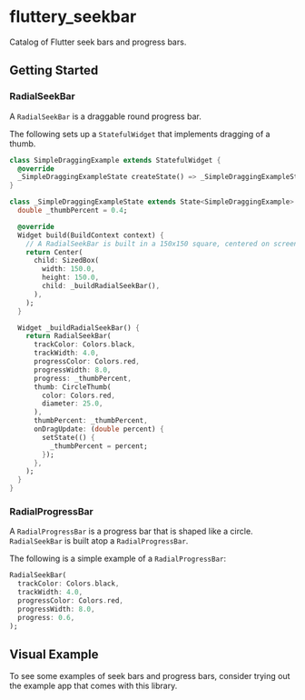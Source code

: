 # fluttery_seekbar

Catalog of Flutter seek bars and progress bars.

## Getting Started

### RadialSeekBar

A `RadialSeekBar` is a draggable round progress bar.

The following sets up a `StatefulWidget` that implements dragging of a thumb.

```dart
class SimpleDraggingExample extends StatefulWidget {
  @override
  _SimpleDraggingExampleState createState() => _SimpleDraggingExampleState();
}

class _SimpleDraggingExampleState extends State<SimpleDraggingExample> {
  double _thumbPercent = 0.4;

  @override
  Widget build(BuildContext context) {
    // A RadialSeekBar is built in a 150x150 square, centered on screen.
    return Center(
      child: SizedBox(
        width: 150.0,
        height: 150.0,
        child: _buildRadialSeekBar(),
      ),
    );
  }

  Widget _buildRadialSeekBar() {
    return RadialSeekBar(
      trackColor: Colors.black,
      trackWidth: 4.0,
      progressColor: Colors.red,
      progressWidth: 8.0,
      progress: _thumbPercent,
      thumb: CircleThumb(
        color: Colors.red,
        diameter: 25.0,
      ),
      thumbPercent: _thumbPercent,
      onDragUpdate: (double percent) {
        setState(() {
          _thumbPercent = percent;
        });
      },
    );
  }
}
```

### RadialProgressBar

A `RadialProgressBar` is a progress bar that is shaped like a circle. `RadialSeekBar` is built atop a `RadialProgressBar`.

The following is a simple example of a `RadialProgressBar`:

```dart
RadialSeekBar(
  trackColor: Colors.black,
  trackWidth: 4.0,
  progressColor: Colors.red,
  progressWidth: 8.0,
  progress: 0.6,
);
```

## Visual Example

To see some examples of seek bars and progress bars, consider trying out the example app that comes with this library.

